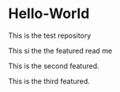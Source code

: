 # Hello-World
This is the test repository

This si the the featured read me

This is the second featured.

This is the third featured.
